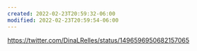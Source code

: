 ```yaml
---
created: 2022-02-23T20:59:32-06:00
modified: 2022-02-23T20:59:54-06:00
---
```


https://twitter.com/DinaLRelles/status/1496596950682157065
